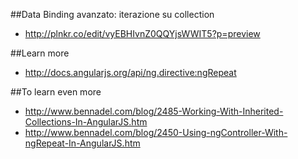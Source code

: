 ##Data Binding avanzato: iterazione su collection
* http://plnkr.co/edit/vyEBHIvnZ0QQYjsWWIT5?p=preview

##Learn more
* http://docs.angularjs.org/api/ng.directive:ngRepeat

##To learn even more
* http://www.bennadel.com/blog/2485-Working-With-Inherited-Collections-In-AngularJS.htm
* http://www.bennadel.com/blog/2450-Using-ngController-With-ngRepeat-In-AngularJS.htm



